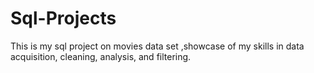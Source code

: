 # Sql-Projects
This is my sql project on movies data set ,showcase of my skills in data acquisition, cleaning, analysis, and filtering. 
